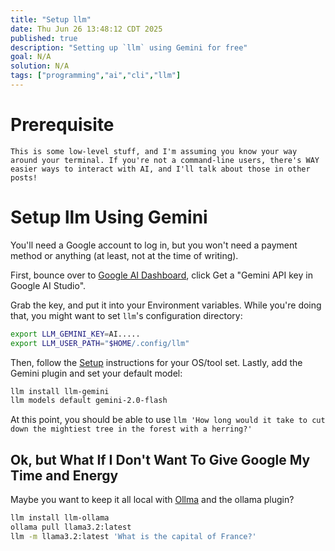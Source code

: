 ```yaml
---
title: "Setup llm"
date: Thu Jun 26 13:48:12 CDT 2025
published: true
description: "Setting up `llm` using Gemini for free"
goal: N/A
solution: N/A
tags: ["programming","ai","cli","llm"]
---
```

# Prerequisite

```nerd-level-8
This is some low-level stuff, and I'm assuming you know your way around your terminal. If you're not a command-line users, there's WAY easier ways to interact with AI, and I'll talk about those in other posts!
```

# Setup llm Using Gemini

You'll need a Google account to log in, but you won't need a payment method or anything (at least, not at the time of writing).

First, bounce over to [Google AI Dashboard](https://ai.google.dev/gemini-api/docs/api-key), click Get a "Gemini API key in Google AI Studio".

Grab the key, and put it into your Environment variables. While you're doing that, you might want to set `llm`'s configuration directory:

```bash
export LLM_GEMINI_KEY=AI.....
export LLM_USER_PATH="$HOME/.config/llm"
```

Then, follow the [Setup](https://llm.datasette.io/en/stable/setup.html) instructions for your OS/tool set. Lastly, add the Gemini plugin and set your default model:

```bash
llm install llm-gemini
llm models default gemini-2.0-flash
```

At this point, you should be able to use `llm 'How long would it take to cut down the mightiest tree in the forest with a herring?'`

## Ok, but What If I Don't Want To Give Google My Time and Energy

Maybe you want to keep it all local with [Ollma](https://github.com/ollama/ollama#ollama) and the ollama plugin?

```bash
llm install llm-ollama
ollama pull llama3.2:latest
llm -m llama3.2:latest 'What is the capital of France?'
```
